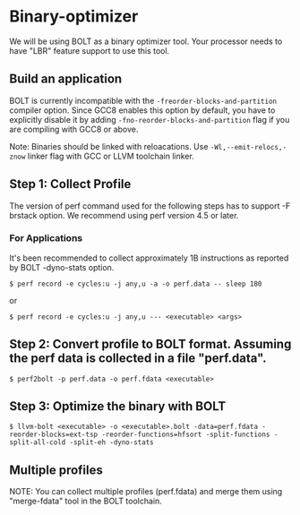 # Binary-optimizer
We will be using BOLT as a binary optimizer tool. Your processor needs to have "LBR" feature support to use this tool.

## Build an application
BOLT is currently incompatible with the ```-freorder-blocks-and-partition``` compiler option. Since GCC8 enables this option by default, you have to explicitly disable it by adding ```-fno-reorder-blocks-and-partition``` flag if you are compiling with GCC8 or above.

Note: Binaries should be linked with reloacations. Use ```-Wl,--emit-relocs,-znow``` linker flag with GCC or LLVM toolchain linker.

## Step 1: Collect Profile
The version of perf command used for the following steps has to support -F brstack option. We recommend using perf version 4.5 or later.

### For Applications
It's been recommended to collect approximately 1B instructions as reported by BOLT -dyno-stats option.

```
$ perf record -e cycles:u -j any,u -a -o perf.data -- sleep 180
```
or 
```
$ perf record -e cycles:u -j any,u --- <executable> <args>
```

## Step 2: Convert profile to BOLT format. Assuming the perf data is collected in a file "perf.data".
```
$ perf2bolt -p perf.data -o perf.fdata <executable>
```

## Step 3: Optimize the binary with BOLT
```
$ llvm-bolt <executable> -o <executable>.bolt -data=perf.fdata -reorder-blocks=ext-tsp -reorder-functions=hfsort -split-functions -split-all-cold -split-eh -dyno-stats
```

## Multiple profiles
NOTE: You can collect multiple profiles (perf.fdata) and merge them using "merge-fdata" tool in the BOLT toolchain.







